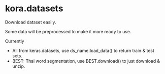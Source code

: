 # kora.datasets

Download dataset easily.

Some data will be preprocessed to make it more ready to use.

Currently

- All from keras.datasets, use ds_name.load_data() to return train & test sets.
- BEST: Thai word segmentation, use BEST.download() to just download & unzip.
